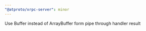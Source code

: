 ```yaml
---
"@atproto/xrpc-server": minor
---
```


Use Buffer instead of ArrayBuffer form pipe through handler result
